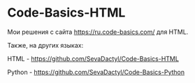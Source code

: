 # Code-Basics-HTML

Мои решения с сайта https://ru.code-basics.com/ для HTML.

Также, на других языках:

HTML - https://github.com/SevaDactyl/Code-Basics-HTML

Python - https://github.com/SevaDactyl/Code-Basics-Python
